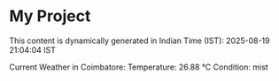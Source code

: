 # My Project

This content is dynamically generated in Indian Time (IST): 2025-08-19 21:04:04 IST


Current Weather in Coimbatore:
Temperature: 26.88 °C
Condition: mist

